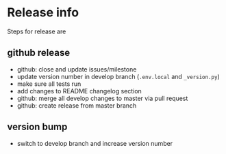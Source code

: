 # Release info
Steps for release are

## github release
* github: close and update issues/milestone
* update version number in develop branch (`.env.local` and `_version.py`)
* make sure all tests run
* add changes to README changelog section
* github: merge all develop changes to master via pull request
* github: create release from master branch

## version bump
* switch to develop branch and increase version number